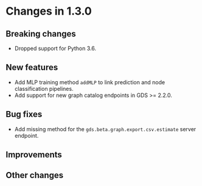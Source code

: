 # Changes in 1.3.0


## Breaking changes

* Dropped support for Python 3.6.

## New features

* Add MLP training method `addMLP` to link prediction and node classification pipelines.
* Add support for new graph catalog endpoints in GDS >= 2.2.0.


## Bug fixes

* Add missing method for the `gds.beta.graph.export.csv.estimate` server endpoint.


## Improvements


## Other changes
